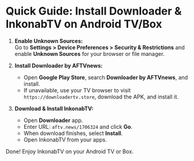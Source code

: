 # Quick Guide: Install Downloader & InkonabTV on Android TV/Box

1. **Enable Unknown Sources:**  
   Go to **Settings > Device Preferences > Security & Restrictions** and enable **Unknown Sources** for your browser or file manager.

2. **Install Downloader by AFTVnews:**  
   - Open **Google Play Store**, search **Downloader by AFTVnews**, and install.  
   - If unavailable, use your TV browser to visit `https://downloadertv.store`, download the APK, and install it.

3. **Download & Install InkonabTV:**  
   - Open **Downloader** app.  
   - Enter URL: `aftv.news/1706324` and click **Go**.  
   - When download finishes, select **Install**.  
   - Open InkonabTV from your apps.

Done! Enjoy InkonabTV on your Android TV or Box.
